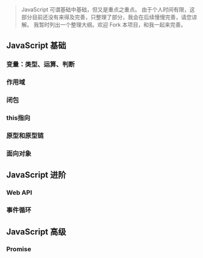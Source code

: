 > JavaScript 可谓基础中基础，但又是重点之重点。
> 由于个人时间有限，这部分目前还没有来得及完善，只整理了部分，我会在后续慢慢完善，请您谅解。
> 我暂时列出一个整理大纲。欢迎 Fork 本项目，和我一起来完善。

## JavaScript 基础

### 变量：类型、运算、判断

### 作用域

### 闭包

### this指向

### 原型和原型链

### 面向对象

## JavaScript 进阶

### Web API

### 事件循环

## JavaScript 高级

### Promise
